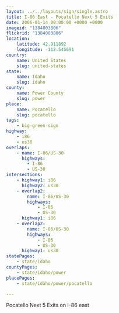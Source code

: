```yaml
---
layout: ../../layouts/sign/single.astro
title: I-86 East - Pocatello Next 5 Exits
date: 2006-01-14 00:00:00 +0000 +0000
imageid: "1384003806"
flickrid: "1384003806"
location:
    latitude: 42.911892
    longitude: -112.545691
country:
    name: United States
    slug: united-states
state:
    name: Idaho
    slug: idaho
county:
    name: Power County
    slug: power
place:
    name: Pocatello
    slug: pocatello
tags:
    - big-green-sign
highway:
    - i86
    - us30
overlaps:
    - name: I-86/US-30
      highways:
        - I-86
        - US-30
intersections:
    - highway1: i86
      highway2: us30
    - overlap2:
        name: I-86/US-30
        highways:
            - I-86
            - US-30
      highway1: i86
    - overlap2:
        name: I-86/US-30
        highways:
            - I-86
            - US-30
      highway1: us30
statePages:
    - state/idaho
countyPages:
    - state/idaho/power
placePages:
    - state/idaho/power/pocatello

---
```

Pocatello Next 5 Exits on I-86 east